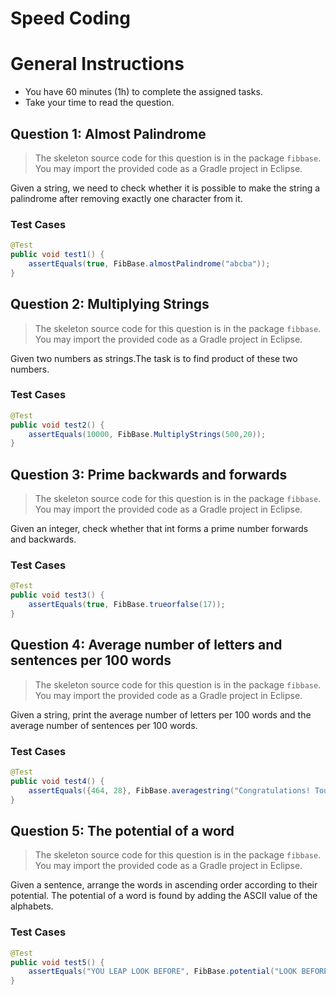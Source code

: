 
Speed Coding
=========

# General Instructions

+ You have 60 minutes (1h) to complete the assigned tasks.
+ Take your time to read the question.

## Question 1: Almost Palindrome

> The skeleton source code for this question is in the package `fibbase`. You may import the provided code as a Gradle project in Eclipse.

Given a string, we need to check whether it is possible to make the string a palindrome after removing exactly one character from it.

### Test Cases

```java
@Test
public void test1() {
	assertEquals(true, FibBase.almostPalindrome("abcba"));
}
```
## Question 2: Multiplying Strings

> The skeleton source code for this question is in the package `fibbase`. You may import the provided code as a Gradle project in Eclipse.

Given two numbers as strings.The task is to find product of these two numbers.

### Test Cases

```java
@Test
public void test2() {
	assertEquals(10000, FibBase.MultiplyStrings(500,20));
}
```
## Question 3: Prime backwards and forwards

> The skeleton source code for this question is in the package `fibbase`. You may import the provided code as a Gradle project in Eclipse.

Given an integer, check whether that int forms a prime number forwards and backwards.

### Test Cases

```java
@Test
public void test3() {
	assertEquals(true, FibBase.trueorfalse(17));
}
```
## Question 4: Average number of letters and sentences per 100 words

> The skeleton source code for this question is in the package `fibbase`. You may import the provided code as a Gradle project in Eclipse.

Given a string, print the average number of letters per 100 words and the average number of sentences per 100 words.

### Test Cases

```java
@Test
public void test4() {
	assertEquals({464, 28}, FibBase.averagestring("Congratulations! Today is your day. You're off to Great Places! You're off and away!"));
}
```
## Question 5: The potential of a word

> The skeleton source code for this question is in the package `fibbase`. You may import the provided code as a Gradle project in Eclipse.

Given a sentence, arrange the words in ascending order according to their potential. The potential of a word is found by adding the ASCII value of the alphabets.

### Test Cases

```java
@Test
public void test5() {
	assertEquals("YOU LEAP LOOK BEFORE", FibBase.potential("LOOK BEFORE YOU LEAP"));
}
```
